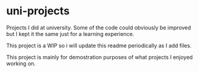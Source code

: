 # uni-projects
Projects I did at university. Some of the code could obviously be improved but I kept it the same just for a learning experience.

This project is a WIP so i will update this readme periodically as I add files.

This project is mainly for demostration purposes of what projects I enjoyed working on. 
